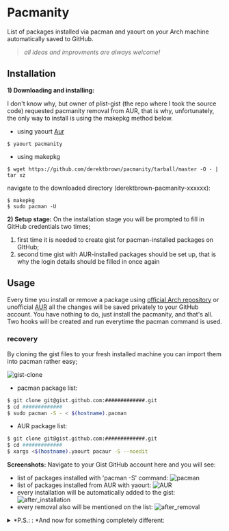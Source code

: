 # Pacmanity
List of packages installed via pacman and yaourt on your Arch machine automatically saved to GitHub.
> *all ideas and improvments are always welcome!*


## Installation

**1) Downloading and installing:**

I don't know why, but owner of plist-gist (the repo where I took the source code) requested pacmanity removal from AUR, that is why, unfortunately, the only way to install is using the makepkg method below.
- using yaourt [Aur](https://aur.archlinux.org/packages/pacmanity/)
```
$ yaourt pacmanity
```

- using makepkg
```
$ wget https://github.com/derektbrown/pacmanity/tarball/master -O - | tar xz
```

navigate to the downloaded directory (derektbrown-pacmanity-xxxxxx):

```
$ makepkg
$ sudo pacman -U
```

**2) Setup stage:**
On the installation stage you will be prompted to fill in GitHub credentials two times;
1) first time it is needed to create gist for pacman-installed packages on GItHub;
2) second time gist with AUR-installed packages should be set up, that is why the login details should be filled in once again


## Usage

Every time you install or remove a package using [official Arch repository](https://www.archlinux.org/packages/) or unofficial [AUR](https://aur.archlinux.org/) all the changes will be saved privately to your GitHub account.
You have nothing to do, just install the pacmanity, and that's all.
Two hooks will be created and run everytime the pacman command is used.

### recovery

By cloning the gist files to your fresh installed machine you can import them into pacman rather easy;

![gist-clone](https://image.prntscr.com/image/ObTqDXicRk6a9h7alSIVMw.png)

* pacman package list:

```bash
$ git clone git@gist.github.com:#############.git
$ cd #############
$ sudo pacman -S - < $(hostname).pacman
```

* AUR package list:

```bash
$ git clone git@gist.github.com:#############.git
$ cd #############
$ xargs <$(hostname).yaourt pacaur -S --noedit
```

**Screenshots:**
Navigate to your Gist GitHub account here and you will see:
- list of packages installed with 'pacman -S' command:
![pacman](http://image.prntscr.com/image/cf15521e7b794acdb37b2a8bc5e4455c.png)
- list of packages installed from AUR with yaourt:
![AUR](http://image.prntscr.com/image/d5bb89e7020d4b18a236d94adf3eb32f.png)
- every installation will be automatically added to the gist:
![after_installation](http://image.prntscr.com/image/65eeb152529e4b1dbab78de777074679.png)
- every removal also will be mentioned on the list:
![after_removal](http://image.prntscr.com/image/3d945ff4d17e460a99dd1382cfb8689d.png)

<details>
  <summary>*P.S.: : *And now for something completely different:</summary>
    ![bachmanity](https://pbs.twimg.com/media/Cjegi2dVAAEOU2n.jpg)
</details>
